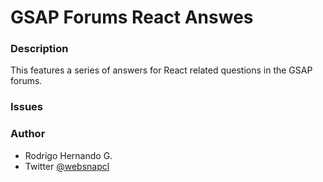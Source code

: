 # GSAP Forums React Answes

### Description
This features a series of answers for React related questions in the GSAP forums.

### Issues

### Author
- Rodrigo Hernando G.
- Twitter [@websnapcl](https://twitter.com/websnapcl/)
